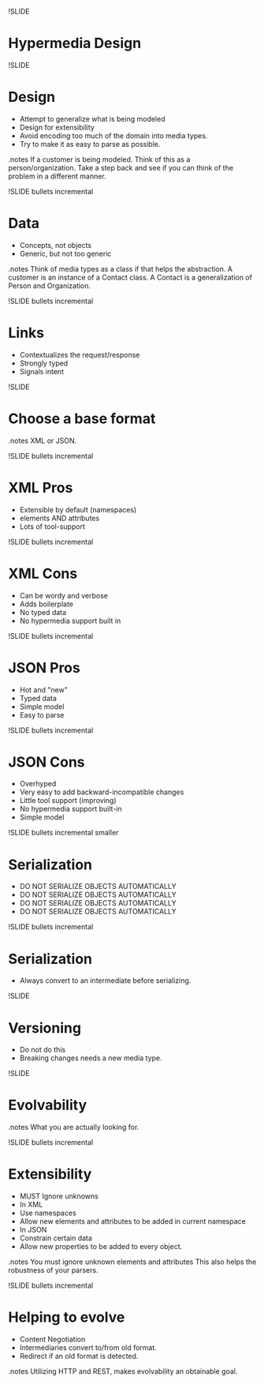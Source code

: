 !SLIDE 
# Hypermedia Design #

!SLIDE
# Design #
* Attempt to generalize what is being modeled
* Design for extensibility
* Avoid encoding too much of the domain into media types.
* Try to make it as easy to parse as possible.

.notes If a customer is being modeled. Think of this as a person/organization.
Take a step back and see if you can think of the problem in a different manner.

!SLIDE bullets incremental
# Data #
* Concepts, not objects
* Generic, but not too generic

.notes Think of media types as a class if that helps the abstraction.
A customer is an instance of a Contact class. 
A Contact is a generalization of Person and Organization.

!SLIDE bullets incremental
# Links #

* Contextualizes the request/response
* Strongly typed
* Signals intent

!SLIDE
# Choose a base format #

.notes XML or JSON.

!SLIDE bullets incremental
# XML Pros #
* Extensible by default (namespaces)
* elements AND attributes
* Lots of tool-support

!SLIDE bullets incremental
# XML Cons #

* Can be wordy and verbose
* Adds boilerplate
* No typed data
* No hypermedia support built in

!SLIDE bullets incremental
# JSON Pros #

* Hot and "new"
* Typed data
* Simple model
* Easy to parse

!SLIDE bullets incremental
# JSON Cons #

* Overhyped
* Very easy to add backward-incompatible changes
* Little tool support (improving)
* No hypermedia support built-in
* Simple model

!SLIDE bullets incremental smaller
# Serialization #
* DO NOT SERIALIZE OBJECTS AUTOMATICALLY
* DO NOT SERIALIZE OBJECTS AUTOMATICALLY
* DO NOT SERIALIZE OBJECTS AUTOMATICALLY
* DO NOT SERIALIZE OBJECTS AUTOMATICALLY

!SLIDE bullets incremental
# Serialization #

* Always convert to an intermediate before serializing.

!SLIDE
# Versioning #
* Do not do this
* Breaking changes needs a new media type.

!SLIDE
# Evolvability #

.notes What you are actually looking for.

!SLIDE bullets incremental
# Extensibility #
* MUST Ignore unknowns
* In XML
 * Use namespaces
 * Allow new elements and attributes to be added in current namespace
* In JSON
 * Constrain certain data
 * Allow new properties to be added to every object.

.notes You must ignore unknown elements and attributes
This also helps the robustness of your parsers.

!SLIDE bullets incremental
# Helping to evolve #
* Content Negotiation
* Intermediaries convert to/from old format.
* Redirect if an old format is detected.

.notes Utilizing HTTP and REST, makes evolvability an obtainable goal.
